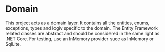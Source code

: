 ﻿# Domain
This project acts as a domain layer.  It contains all the entities, enums, exceptions, types and logiv specific to the domain.  The Entity Framework related classes are abstract and should be considered in the same light as .NET Core.  For testing, use an InMemory provider suce as InMemory or SqlLite.